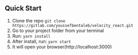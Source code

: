 ## Quick Start

1.  Clone the repo `git clone https://gitlab.com/youssefbentaleb/velocity_react.git`
2.  Go to your project folder from your terminal
3.  Run: `yarn install`
4.  After install, run: `yarn start`
5.  It will open your browser(http://localhost:3000)
